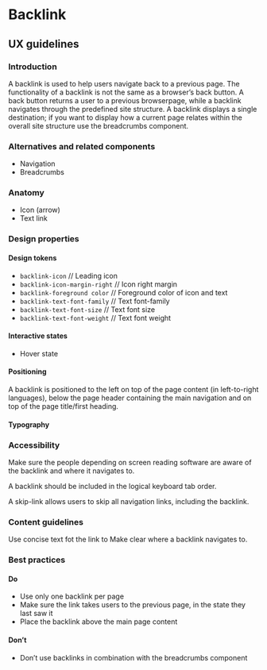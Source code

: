 <!-- _Status: **In development**_ -->

# Backlink

## UX guidelines

### Introduction

A backlink is used to help users navigate back to a previous page. The functionality of a backlink is not the same as a browser’s back button. A back button returns a user to a previous browserpage, while a backlink navigates through the predefined site structure. A backlink displays a single destination; if you want to display how a current page relates within the overall site structure use the breadcrumbs component.

### Alternatives and related components

- Navigation
- Breadcrumbs

### Anatomy

- Icon (arrow)
- Text link

### Design properties

#### Design tokens

- `backlink-icon` // Leading icon
- `backlink-icon-margin-right` // Icon right margin
- `backlink-foreground color` // Foreground color of icon and text
- `backlink-text-font-family` // Text font-family
- `backlink-text-font-size` // Text font size
- `backlink-text-font-weight` // Text font weight

#### Interactive states

- Hover state

#### Positioning

A backlink is positioned to the left on top of the page content (in left-to-right languages), below the page header containing the main navigation and on top of the page title/first heading.

#### Typography

### Accessibility

Make sure the people depending on screen reading software are aware of the backlink and where it navigates to.

A backlink should be included in the logical keyboard tab order.

A skip-link allows users to skip all navigation links, including the backlink.

### Content guidelines

Use concise text fot the link to Make clear where a backlink navigates to.

### Best practices

#### Do

- Use only one backlink per page
- Make sure the link takes users to the previous page, in the state they last saw it
- Place the backlink above the main page content

#### Don’t

- Don’t use backlinks in combination with the breadcrumbs component